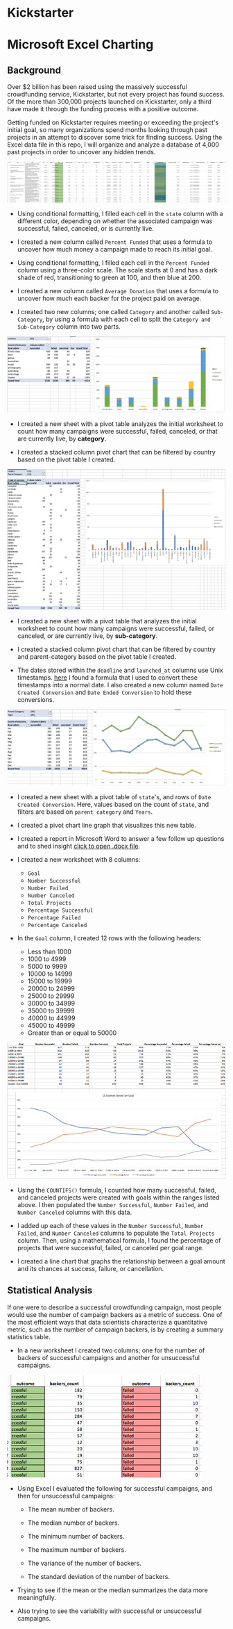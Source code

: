 # Kickstarter
# Microsoft Excel Charting

## Background

Over $2 billion has been raised using the massively successful crowdfunding service, Kickstarter, but not every project has found success. Of the more than 300,000 projects launched on Kickstarter, only a third have made it through the funding process with a positive outcome.

Getting funded on Kickstarter requires meeting or exceeding the project's initial goal, so many organizations spend months looking through past projects in an attempt to discover some trick for finding success. Using the Excel data file in this repo, I will organize and analyze a database of 4,000 past projects in order to uncover any hidden trends.

![Kickstarter Table](Images/FullTable.PNG)

* Using conditional formatting, I filled each cell in the `state` column with a different color, depending on whether the associated campaign was successful, failed, canceled, or is currently live.

* I created a new column called `Percent Funded` that uses a formula to uncover how much money a campaign made to reach its initial goal.

* Using conditional formatting, I filled each cell in the `Percent Funded` column using a three-color scale. The scale starts at 0 and has a dark shade of red, transitioning to green at 100, and then blue at 200.

* I created a new column called `Average Donation` that uses a formula to uncover how much each backer for the project paid on average.

* I created two new columns; one called `Category` and another called `Sub-Category`, by using a formula with each cell to split the `Category and Sub-Category` column into two parts.

![Category Stats](Images/CategoryStats.PNG)

* I created a new sheet with a pivot table analyzes the initial worksheet to count how many campaigns were successful, failed, canceled, or that are currently live, by **category**.

* I created a stacked column pivot chart that can be filtered by country based on the pivot table I created.

![Subcategory Stats](Images/SubcategoryStats.PNG)

* I created a new sheet with a pivot table that analyzes the initial worksheet to count how many campaigns were successful, failed, or canceled, or are currently live, by **sub-category**.

* I created a stacked column pivot chart that can be filtered by country and parent-category based on the pivot table I created.

* The dates stored within the `deadline` and `launched_at` columns use Unix timestamps. [here](https://www.extendoffice.com/documents/excel/2473-excel-timestamp-to-date.html) I found a formula that I used to convert these timestamps into a normal date. I also created a new column named `Date Created Conversion` and `Date Ended Conversion` to hold these conversions. 

![Outcomes Based on Launch Date](Images/LaunchDateOutcomes.PNG)

* I created a new sheet with a pivot table of `state`'s, and rows of `Date Created Conversion`. Here, values based on the count of `state`, and filters are based on `parent category` and `Years`.

* I created a pivot chart line graph that visualizes this new table.

* I created a report in Microsoft Word to answer a few follow up questions and to shed insight [click to open .docx file](QandA.docx).

* I created a new worksheet with 8 columns:

  * `Goal`
  * `Number Successful`
  * `Number Failed`
  * `Number Canceled`
  * `Total Projects`
  * `Percentage Successful`
  * `Percentage Failed`
  * `Percentage Canceled`

* In the `Goal` column, I created 12 rows with the following headers:

  * Less than 1000
  * 1000 to 4999
  * 5000 to 9999
  * 10000 to 14999
  * 15000 to 19999
  * 20000 to 24999
  * 25000 to 29999
  * 30000 to 34999
  * 35000 to 39999
  * 40000 to 44999
  * 45000 to 49999
  * Greater than or equal to 50000

![Goal Outcomes](Images/GoalOutcomes.PNG)

* Using the `COUNTIFS()` formula, I counted how many successful, failed, and canceled projects were created with goals within the ranges listed above. I then populated the `Number Successful`, `Number Failed`, and `Number Canceled` columns with this data.

* I added up each of these values in the `Number Successful`, `Number Failed`, and `Number Canceled` columns to populate the `Total Projects` column. Then, using a mathematical formula, I found the percentage of projects that were successful, failed, or canceled per goal range.

* I created a line chart that graphs the relationship between a goal amount and its chances at success, failure, or cancellation.

## Statistical Analysis

If one were to describe a successful crowdfunding campaign, most people would use the number of campaign backers as a metric of success. One of the most efficient ways that data scientists characterize a quantitative metric, such as the number of campaign backers, is by creating a summary statistics table.

* In a new worksheet I created two columns; one for the number of backers of successful campaigns and another for unsuccessful campaigns.

![Images/backers01.png](Images/backers01.png)

* Using Excel I evaluated the following for successful campaigns, and then for unsuccessful campaigns:

  * The mean number of backers.

  * The median number of backers.

  * The minimum number of backers.

  * The maximum number of backers.

  * The variance of the number of backers.

  * The standard deviation of the number of backers.

* Trying to see if the mean or the median summarizes the data more meaningfully.

* Also trying to see the variability with successful or unsuccessful campaigns.

